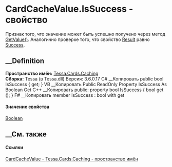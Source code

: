 # CardCacheValue<T>.IsSuccess - свойство
Признак того, что значение может быть успешно получено через метод
[GetValue()](M_Tessa_Cards_Caching_CardCacheValue_1_GetValue.htm). Аналогично
проверке того, что свойство
[Result](P_Tessa_Cards_Caching_CardCacheValue_1_Result.htm) равно
[Success](T_Tessa_Cards_Caching_CardCacheResult.htm).
## __Definition
 **Пространство имён:** [Tessa.Cards.Caching](N_Tessa_Cards_Caching.htm)  
 **Сборка:** Tessa (в Tessa.dll) Версия: 3.6.0.17
C# __Копировать
     public bool IsSuccess { get; }
VB __Копировать
     Public ReadOnly Property IsSuccess As Boolean
    	Get
C++ __Копировать
     public:
    property bool IsSuccess {
    	bool get ();
    }
F# __Копировать
     member IsSuccess : bool with get
#### Значение свойства
[Boolean](https://learn.microsoft.com/dotnet/api/system.boolean)
##  __См. также
#### Ссылки
[CardCacheValue<T> \- ](T_Tessa_Cards_Caching_CardCacheValue_1.htm)
[Tessa.Cards.Caching - пространство имён](N_Tessa_Cards_Caching.htm)
